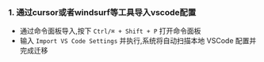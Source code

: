 ### 1. 通过cursor或者windsurf等工具导入vscode配置

* 通过命令面板导入,按下 `Ctrl/⌘ + Shift + P` 打开命令面板
* 输入 `Import VS Code Settings` 并执行,系统将自动扫描本地 VSCode 配置并完成迁移
